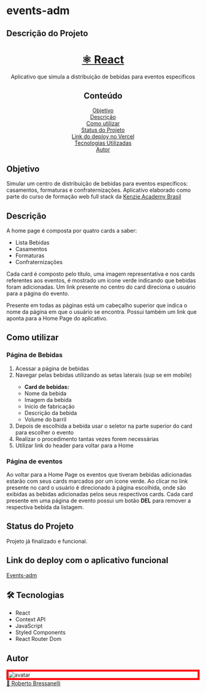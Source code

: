 # events-adm

## Descrição do Projeto

<h1 align="center">
    <a href="https://pt-br.reactjs.org/">⚛️ React</a>
</h1>
<p align="center">Aplicativo que simula a distribuição de bebidas para eventos específicos</p>

<h2 align="center">Conteúdo</h2>

<p align="center">
  <a href="#objetivo">Objetivo</a> <br />
  <a href="#description">Descrição</a> <br />
  <a href="#use">Como utilizar</a> <br />
  <a href="#status">Status do Projeto</a> <br />
  <a href="#deploy">Link do deploy no Vercel</a> <br />
  <a href="#tech">Tecnologias Utilizadas</a> <br />
  <a href="#author">Autor</a> <br />
</p>

<h2 id="objetivo">Objetivo</h2>
Simular um centro de distribuição de bebidas para eventos específicos: casamentos, formaturas e confraternizações.
Aplicativo elaborado como parte do curso de formação web full stack da <a href="https://kenzie.com.br/">Kenzie Academy Brasil</a>

<h2 id="description">Descrição</h2>
A home page é  composta por quatro cards a saber:
<ul>
  <li>Lista Bebidas</li>
  <li>Casamentos</li>
  <li>Formaturas</li>
  <li>Confraternizações</li>
</ul>
Cada card é composto pelo título, uma imagem representativa e nos cards referentes aos eventos, é mostrado um ícone verde indicando que bebidas foram adicionadas.
Um link presente no centro do card direciona o usuário para a página do evento.

Presente em todas as páginas está um cabeçalho superior que indica o nome da página em que o usuário se encontra. Possui também um link que aponta para a Home Page do aplicativo.

<h2 id="use">Como utilizar</h2>

<h3>Página de Bebidas</h3>

<ol>
  <li>Acessar a página de bebidas</li>
  <li>Navegar pelas bebidas utilizando as setas laterais (sup se em mobile)</li>
  <ul>
    <li><b>Card de bebidas:</b></li>
    <li>Nome da bebida</li>
    <li>Imagem da bebida</li>
    <li>Inicio de fabricação</li>
    <li>Descrição da bebida</li>
    <li>Volume do barril</li>
  </ul>
  <li>Depois de escolhida a bebida usar o seletor na parte superior do card para escolher o evento</li>
  <li>Realizar o procedimento tantas vezes forem necessárias</li>
  <li>Utilizar link do header para voltar para a Home</li>
</ol>

<h3>Página de eventos</h3>

Ao voltar para a Home Page os eventos que tiveram bebidas adicionadas estarão com seus cards marcados por um ícone verde.
Ao clicar no link presente no card o usuário é direcionado à página escolhida, onde são exibidas as bebidas adicionadas pelos seus respectivos cards.
Cada card presente em uma página de evento possui um botão <b>DEL</b> para remover a respectiva bebida da listagem.
  
<h2 id="status">Status do Projeto</h2>
Projeto já finalizado e funcional.
  
<h2 id="deploy">Link do deploy com o aplicativo funcional</h2>
<a href="https://events-adm-gules.vercel.app/">Events-adm</a>

<h2 id="tech">🛠 Tecnologias</h2>
<ul>
  <li>React</li>
  <li>Context API</li>
  <li>JavaScript</li> 
  <li>Styled Components</li>
  <li>React Router Dom</li>
</ul>

<h2 id="author">Autor</h2>

<div style="border: 5px solid #f00">
  <img src="https://avatars.githubusercontent.com/u/79763201?s=96&v=4" alt="avatar" />
</div>
<a href="https://www.linkedin.com/in/roberto-bressanelli-1814b015/"> 🚀 Roberto Bressanelli</a>

